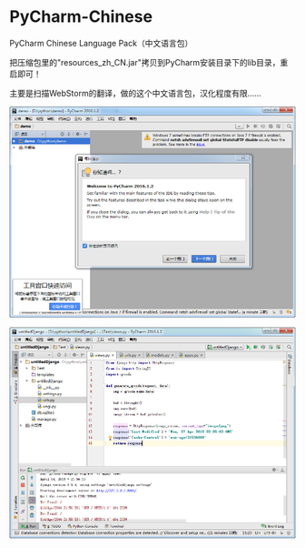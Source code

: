 # PyCharm-Chinese
PyCharm Chinese Language Pack（中文语言包）


把压缩包里的"resources_zh_CN.jar"拷贝到PyCharm安装目录下的lib目录，重启即可！

主要是扫描WebStorm的翻译，做的这个中文语言包，汉化程度有限……


![image](images/screen-01.jpg)

![image](images/screen-02.jpg)